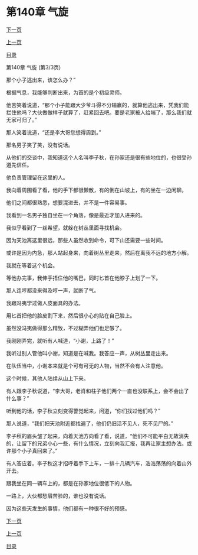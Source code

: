 <h1>第140章   气旋</h1>
            <div><p><a href="./0420_%E7%AC%AC141%E7%AB%A0_%E7%8B%90%E5%81%87%E8%99%8E%E5%A8%81.md">下一页</a></p><p><a href="./0418_%E7%AC%AC140%E7%AB%A0_%E6%B0%94%E6%97%8B.md">上一页</a></p><p><a href="../">目录</a></p></div>
            <div><p>第140章   气旋 (第3/3页)</p><p>那个小子逃出来，该怎么办？”</p><p>根据气息，我能够判断出来，为首的是个初级灵师。</p><p>他苦笑着说道，“那个小子能跟大少爷斗得不分输赢的，就算他逃出来，凭我们能拦住他吗？大伙做做样子就算了，赶紧回去吧。要是老家被人给端了，那么我们就无家可归了。”</p><p>那人笑着说道，“还是李大哥您想得周到。”</p><p>那名男子笑了笑，没有说话。</p><p>从他们的交谈中，我知道这个人名叫李子秋，在孙家还是很有些地位的，也很受孙道先信任。</p><p>他负责管理留在这里的人。</p><p>我向着周围看了看，他的手下都很懒散，有的倒在山坡上，有的坐在一边闲聊。</p><p>他们之间都很熟悉，想要混进去，并不是一件容易事。</p><p>我看到一名男子独自坐在一个角落，像是最近才加入进来的。</p><p>我似乎看到了一丝希望，就躲在树丛里面寻找机会。</p><p>因为天池离这里很远，那些人虽然收到命令，可下山还需要一些时间。</p><p>或许是因为内急，那人站起身来，向着树丛里走来，然后在离我不远的地方小解。</p><p>我就在等着这个机会。</p><p>等他办完事，我伸手捂住他的嘴巴，同时匕首在他脖子上划了一下。</p><p>那人连哼都没来得及哼一声，就断了气。</p><p>我跟冯夷学过做人皮面具的办法。</p><p>用匕首把他的脸皮割下来，然后很小心的贴在自己脸上。</p><p>虽然没冯夷做得那么精致，不过糊弄他们也足够了。</p><p>我刚刚弄完，就听有人喊道，“小谢，上路了！”</p><p>我听过别人管他叫小谢，知道是在喊我。我答应一声，从树丛里走出来。</p><p>在队伍当中，小谢本来就是个可有可无的人物，当然不会有人注意他。</p><p>这个时候，其他人陆续从山上下来。</p><p>有人跟李子秋说道，“李大哥，老肖和柱子他们两个一直也没联系上，会不会出了什么事？”</p><p>听到他的话，李子秋立刻变得警觉起来，问道，“你们找过他们吗？”</p><p>那人说道，“我们把天池附近都找遍了，他们仍旧活不见人，死不见尸的。”</p><p>李子秋的眉头皱了起来，向着天池方向看了看，说道，“他们不可能平白无故消失的，让留下的兄弟小心一些，有什么情况，立刻向我汇报，我再让家主想办法。或许那个小子真回来了。”</p><p>有人答应着。李子秋这才招呼着手下上车，一排十几辆汽车，浩浩荡荡的向着山外开去。</p><p>跟我坐在同一辆车上的，都是在孙家地位很低下的人物。</p><p>一路上，大伙都愁眉苦脸的，谁也没有说话。</p><p>因为这些天发生的事情，他们都有一种很不好的预感。</p></div>
            <div><p><a href="./0420_%E7%AC%AC141%E7%AB%A0_%E7%8B%90%E5%81%87%E8%99%8E%E5%A8%81.md">下一页</a></p><p><a href="./0418_%E7%AC%AC140%E7%AB%A0_%E6%B0%94%E6%97%8B.md">上一页</a></p><p><a href="../">目录</a></p></div>